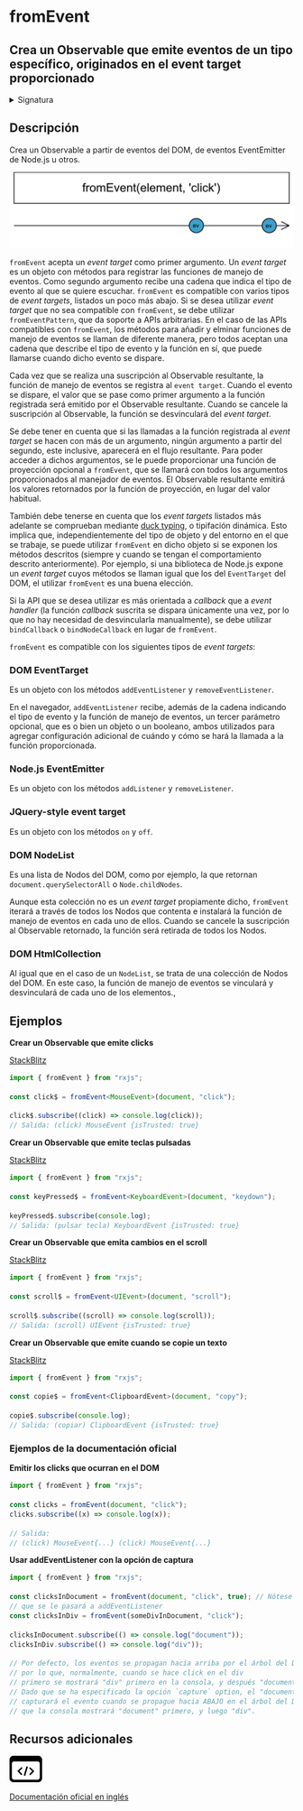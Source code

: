 # fromEvent

<h2 class="subtitle"> Crea un Observable que emite eventos de un tipo específico, originados en el event target proporcionado
</h2>

<details>
<summary>Signatura</summary>

### Firma

`fromEvent<T>(target: FromEventTarget<T>, eventName: string, options?: EventListenerOptions | ((...args: any[]) => T), resultSelector?: (...args: any[]) => T): Observable<T>`

### Parámetros

<table>
<tr><td>target</td><td>El <code>EventTarget</code> del DOM, el <code>EventEmitter</code> de Node.js, el <code>NodeList</code> o <code>HTMLCollection</code> al que adjuntar el manejador de eventos.</td></tr>
<tr><td>eventName</td><td>El nombre del evento que se desea escuchar, emitido por el <code>target</code>.</td></tr>
<tr><td>options</td><td>Opcional. El valor por defecto es <code>undefined</code>.
Opciones que proporcionarle al <code>addEventListener</code>.</td></tr>
<tr><td>resultSelector</td><td>Opcional. El valor por defecto es <code>undefined</code>.
Tipo: <code>(...args: any[]) => T</code>.</td></tr>
</table>

### Retorna

`Observable<T>`:

</details>

## Descripción

Crea un Observable a partir de eventos del DOM, de eventos EventEmitter de Node.js u otros.

<img src="assets/images/marble-diagrams/creation/fromEvent.png" alt="Diagrama de canicas del operador fromEvent">

`fromEvent` acepta un _event target_ como primer argumento. Un _event target_ es un objeto con métodos para registrar las funciones de manejo de eventos. Como segundo argumento recibe una cadena que indica el tipo de evento al que se quiere escuchar. `fromEvent` es compatible con varios tipos de _event targets_, listados un poco más abajo. Si se desea utilizar _event target_ que no sea compatible con `fromEvent`, se debe utilizar `fromEventPattern`, que da soporte a APIs arbitrarias. En el caso de las APIs compatibles con `fromEvent`, los métodos para añadir y elminar funciones de manejo de eventos se llaman de diferente manera, pero todos aceptan una cadena que describe el tipo de evento y la función en sí, que puede llamarse cuando dicho evento se dispare.

Cada vez que se realiza una suscripción al Observable resultante, la función de manejo de eventos se registra al `event target`. Cuando el evento se dispare, el valor que se pase como primer argumento a la función registrada será emitido por el Observable resultante. Cuando se cancele la suscripción al Observable, la función se desvinculará del _event target_.

Se debe tener en cuenta que si las llamadas a la función registrada al _event target_ se hacen con más de un argumento, ningún argumento a partir del segundo, este inclusive, aparecerá en el flujo resultante. Para poder acceder a dichos argumentos, se le puede proporcionar una función de proyección opcional a `fromEvent`, que se llamará con todos los argumentos proporcionados al manejador de eventos. El Observable resultante emitirá los valores retornados por la función de proyección, en lugar del valor habitual.

También debe tenerse en cuenta que los _event targets_ listados más adelante se comprueban mediante [duck typing](https://es.wikipedia.org/wiki/Duck_typing), o tipifación dinámica. Esto implica que, independientemente del tipo de objeto y del entorno en el que se trabaje, se puede utilizar `fromEvent` en dicho objeto si se exponen los métodos descritos (siempre y cuando se tengan el comportamiento descrito anteriormente). Por ejemplo, si una biblioteca de Node.js expone un _event target_ cuyos métodos se llaman igual que los del `EventTarget` del DOM, el utilizar `fromEvent` es una buena elección.

Si la API que se desea utilizar es más orientada a _callback_ que a _event handler_ (la función _callback_ suscrita se dispara únicamente una vez, por lo que no hay necesidad de desvincularla manualmente), se debe utilizar `bindCallback` o `bindNodeCallback` en lugar de `fromEvent`.

`fromEvent` es compatible con los siguientes tipos de _event targets_:

### DOM EventTarget

Es un objeto con los métodos `addEventListener` y `removeEventListener`.

En el navegador, `addEventListener` recibe, además de la cadena indicando el tipo de evento y la función de manejo de eventos, un tercer parámetro opcional, que es o bien un objeto o un booleano, ambos utilizados para agregar configuración adicional de cuándo y cómo se hará la llamada a la función proporcionada.

### Node.js EventEmitter

Es un objeto con los métodos `addListener` y `removeListener`.

### JQuery-style event target

Es un objeto con los métodos `on` y `off`.

### DOM NodeList

Es una lista de Nodos del DOM, como por ejemplo, la que retornan `document.querySelectorAll` o `Node.childNodes`.

Aunque esta colección no es un _event target_ propiamente dicho, `fromEvent` iterará a través de todos los Nodos que contenta e instalará la función de manejo de eventos en cada uno de ellos. Cuando se cancele la suscripción al Observable retornado, la función será retirada de todos los Nodos.

### DOM HtmlCollection

Al igual que en el caso de un `NodeList`, se trata de una colección de Nodos del DOM. En este caso, la función de manejo de eventos se vinculará y desvinculará de cada uno de los elementos.,

## Ejemplos

**Crear un Observable que emite clicks**

<a target="_blank" href="https://stackblitz.com/edit/docu-rxjs-fromevent?file=index.ts">StackBlitz</a>

```typescript
import { fromEvent } from "rxjs";

const click$ = fromEvent<MouseEvent>(document, "click");

click$.subscribe((click) => console.log(click));
// Salida: (click) MouseEvent {isTrusted: true}
```

**Crear un Observable que emite teclas pulsadas**

<a target="_blank" href="https://stackblitz.com/edit/docu-rxjs-fromevent-2?file=index.ts">StackBlitz</a>

```typescript
import { fromEvent } from "rxjs";

const keyPressed$ = fromEvent<KeyboardEvent>(document, "keydown");

keyPressed$.subscribe(console.log);
// Salida: (pulsar tecla) KeyboardEvent {isTrusted: true}
```

**Crear un Observable que emita cambios en el scroll**

<a target="_blank" href="https://stackblitz.com/edit/docu-rxjs-fromevent-3?file=index.ts">StackBlitz</a>

```typescript
import { fromEvent } from "rxjs";

const scroll$ = fromEvent<UIEvent>(document, "scroll");

scroll$.subscribe((scroll) => console.log(scroll));
// Salida: (scroll) UIEvent {isTrusted: true}
```

**Crear un Observable que emite cuando se copie un texto**

<a target="_blank" href="https://stackblitz.com/edit/docu-rxjs-fromevent-4?file=index.ts">StackBlitz</a>

```typescript
import { fromEvent } from "rxjs";

const copie$ = fromEvent<ClipboardEvent>(document, "copy");

copie$.subscribe(console.log);
// Salida: (copiar) ClipboardEvent {isTrusted: true}
```

### Ejemplos de la documentación oficial

**Emitir los clicks que ocurran en el DOM**

```javascript
import { fromEvent } from "rxjs";

const clicks = fromEvent(document, "click");
clicks.subscribe((x) => console.log(x));

// Salida:
// (click) MouseEvent{...} (click) MouseEvent{...}
```

**Usar addEventListener con la opción de captura**

```javascript
import { fromEvent } from "rxjs";

const clicksInDocument = fromEvent(document, "click", true); // Nótese el parámetro de configuración opcionalparameter
// que se le pasará a addEventListener
const clicksInDiv = fromEvent(someDivInDocument, "click");

clicksInDocument.subscribe(() => console.log("document"));
clicksInDiv.subscribe(() => console.log("div"));

// Por defecto, los eventos se propagan hacia arriba por el árbol del DOM,
// por lo que, normalmente, cuando se hace click en el div
// primero se mostrará "div" primero en la consola, y después "document".
// Dado que se ha especificado la opción `capture` option, el "document"
// capturará el evento cuando se propague hacia ABAJO en el árbol del DOM, por lo
// que la consola mostrará "document" primero, y luego "div".
```

<div class="additional-section">

## Recursos adicionales

<a class="source-icon" target="_blank" href="https://github.com/ReactiveX/rxjs/blob/master/src/internal/observable/fromEvent.ts">
<img src="assets/icons/source-code.png" alt="Source code">
</a>
</div>

<a target="_blank" href="https://rxjs.dev/api/index/function/fromEvent">Documentación oficial en inglés</a>
